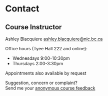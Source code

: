 # Contact

## Course Instructor  
Ashley Blacquiere
ashley.blacquiere@nic.bc.ca  

Office hours (Tyee Hall 222 and online):  
-  Wednesdays 9:00-10:30pm  
-  Thursdays 2:00-3:30pm  

Appointments also available by request

Suggestion, concern or complaint?  
Send me your [anonymous course feedback](https://forms.gle/dpJjmAnf4MuRDLNL6)

